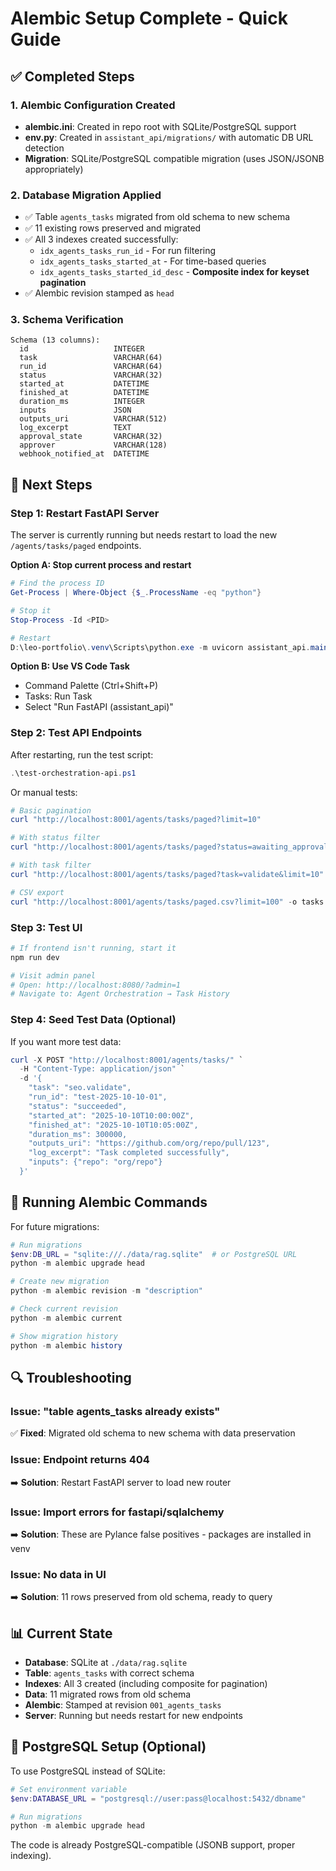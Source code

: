 # Alembic Setup Complete - Quick Guide

## ✅ Completed Steps

### 1. Alembic Configuration Created
- **alembic.ini**: Created in repo root with SQLite/PostgreSQL support
- **env.py**: Created in `assistant_api/migrations/` with automatic DB URL detection
- **Migration**: SQLite/PostgreSQL compatible migration (uses JSON/JSONB appropriately)

### 2. Database Migration Applied
- ✅ Table `agents_tasks` migrated from old schema to new schema
- ✅ 11 existing rows preserved and migrated
- ✅ All 3 indexes created successfully:
  - `idx_agents_tasks_run_id` - For run filtering
  - `idx_agents_tasks_started_at` - For time-based queries
  - `idx_agents_tasks_started_id_desc` - **Composite index for keyset pagination**
- ✅ Alembic revision stamped as `head`

### 3. Schema Verification
```
Schema (13 columns):
  id                   INTEGER
  task                 VARCHAR(64)
  run_id               VARCHAR(64)
  status               VARCHAR(32)
  started_at           DATETIME
  finished_at          DATETIME
  duration_ms          INTEGER
  inputs               JSON
  outputs_uri          VARCHAR(512)
  log_excerpt          TEXT
  approval_state       VARCHAR(32)
  approver             VARCHAR(128)
  webhook_notified_at  DATETIME
```

## 🔄 Next Steps

### Step 1: Restart FastAPI Server

The server is currently running but needs restart to load the new `/agents/tasks/paged` endpoints.

**Option A: Stop current process and restart**
```powershell
# Find the process ID
Get-Process | Where-Object {$_.ProcessName -eq "python"}

# Stop it
Stop-Process -Id <PID>

# Restart
D:\leo-portfolio\.venv\Scripts\python.exe -m uvicorn assistant_api.main:app --host 127.0.0.1 --port 8001 --reload
```

**Option B: Use VS Code Task**
- Command Palette (Ctrl+Shift+P)
- Tasks: Run Task
- Select "Run FastAPI (assistant_api)"

### Step 2: Test API Endpoints

After restarting, run the test script:

```powershell
.\test-orchestration-api.ps1
```

Or manual tests:

```powershell
# Basic pagination
curl "http://localhost:8001/agents/tasks/paged?limit=10"

# With status filter
curl "http://localhost:8001/agents/tasks/paged?status=awaiting_approval&limit=10"

# With task filter
curl "http://localhost:8001/agents/tasks/paged?task=validate&limit=10"

# CSV export
curl "http://localhost:8001/agents/tasks/paged.csv?limit=100" -o tasks.csv
```

### Step 3: Test UI

```powershell
# If frontend isn't running, start it
npm run dev

# Visit admin panel
# Open: http://localhost:8080/?admin=1
# Navigate to: Agent Orchestration → Task History
```

### Step 4: Seed Test Data (Optional)

If you want more test data:

```powershell
curl -X POST "http://localhost:8001/agents/tasks/" `
  -H "Content-Type: application/json" `
  -d '{
    "task": "seo.validate",
    "run_id": "test-2025-10-10-01",
    "status": "succeeded",
    "started_at": "2025-10-10T10:00:00Z",
    "finished_at": "2025-10-10T10:05:00Z",
    "duration_ms": 300000,
    "outputs_uri": "https://github.com/org/repo/pull/123",
    "log_excerpt": "Task completed successfully",
    "inputs": {"repo": "org/repo"}
  }'
```

## 📝 Running Alembic Commands

For future migrations:

```powershell
# Run migrations
$env:DB_URL = "sqlite:///./data/rag.sqlite"  # or PostgreSQL URL
python -m alembic upgrade head

# Create new migration
python -m alembic revision -m "description"

# Check current revision
python -m alembic current

# Show migration history
python -m alembic history
```

## 🔍 Troubleshooting

### Issue: "table agents_tasks already exists"
✅ **Fixed**: Migrated old schema to new schema with data preservation

### Issue: Endpoint returns 404
➡️ **Solution**: Restart FastAPI server to load new router

### Issue: Import errors for fastapi/sqlalchemy
➡️ **Solution**: These are Pylance false positives - packages are installed in venv

### Issue: No data in UI
➡️ **Solution**: 11 rows preserved from old schema, ready to query

## 📊 Current State

- **Database**: SQLite at `./data/rag.sqlite`
- **Table**: `agents_tasks` with correct schema
- **Indexes**: All 3 created (including composite for pagination)
- **Data**: 11 migrated rows from old schema
- **Alembic**: Stamped at revision `001_agents_tasks`
- **Server**: Running but needs restart for new endpoints

## 🚀 PostgreSQL Setup (Optional)

To use PostgreSQL instead of SQLite:

```powershell
# Set environment variable
$env:DATABASE_URL = "postgresql://user:pass@localhost:5432/dbname"

# Run migrations
python -m alembic upgrade head
```

The code is already PostgreSQL-compatible (JSONB support, proper indexing).
